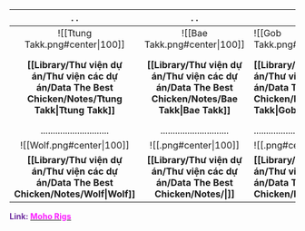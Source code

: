 
|                                        .                    .                                        |                                        .                    .                                        | .                    .                                                                               | .                    .                                                                                 | .                    .                                                                                 | .                    .                                                                                 |
| :--------------------------------------------------------------------------------------------------: | :--------------------------------------------------------------------------------------------------: | ---------------------------------------------------------------------------------------------------- | ------------------------------------------------------------------------------------------------------ | ------------------------------------------------------------------------------------------------------ | ------------------------------------------------------------------------------------------------------ |
|                                   ![[Ttung Takk.png#center\|100]]                                   |                                   ![[Bae Takk.png#center\|100]]                                   | ![[Gob Takk.png#center\|100]]                                                                     | ![[So-Gal Takk.png#center\|100]]                                                                       | ![[Granny.png#center\|100]]                                                                       | ![[Gae-Bok-ie.png#center\|100]]                                                                       |
| **[[Library/Thư viện dự án/Thư viện các dự án/Data The Best Chicken/Notes/Ttung Takk\|Ttung Takk]]** | **[[Library/Thư viện dự án/Thư viện các dự án/Data The Best Chicken/Notes/Bae Takk\|Bae Takk]]** | **[[Library/Thư viện dự án/Thư viện các dự án/Data The Best Chicken/Notes/Gob Takk\|Gob Takk]]** | **[[Library/Thư viện dự án/Thư viện các dự án/Data The Best Chicken/Notes/So-Gal Takk\|So-Gal Takk]]**   | **[[Library/Thư viện dự án/Thư viện các dự án/Data The Best Chicken/Notes/Granny\|Granny]]**   | **[[Library/Thư viện dự án/Thư viện các dự án/Data The Best Chicken/Notes/Gae-Bok-ie\|Gae-Bok-ie]]**   |
|                                     ............................                                     |                                     ............................                                     | ............................                                                                         | ............................                                                                           | ............................                                                                           | ............................                                                                           |
|                                   ![[Wolf.png#center\|100]]                                   |                                   ![[.png#center\|100]]                                   | ![[.png#center\|100]]                                                                     | ![[.png#center\|100]]                                                                      | ![[.png#center\|100]]                                                                      | ![[.png#center\|100]]                                                                      |
| **[[Library/Thư viện dự án/Thư viện các dự án/Data The Best Chicken/Notes/Wolf\|Wolf]]** | **[[Library/Thư viện dự án/Thư viện các dự án/Data The Best Chicken/Notes/\|]]** | **[[Library/Thư viện dự án/Thư viện các dự án/Data The Best Chicken/Notes/\|]]** | **[[Library/Thư viện dự án/Thư viện các dự án/Data The Best Chicken/Notes/\|]]** | **[[Library/Thư viện dự án/Thư viện các dự án/Data The Best Chicken/Notes/\|]]** | **[[Library/Thư viện dự án/Thư viện các dự án/Data The Best Chicken/Notes/\|]]** |


<span style="font-weight:bold; color:rgb(112, 48, 160)">Link: </span>[<span style="font-weight:bold; color:rgb(251, 31, 255)">Moho Rigs</span>](file:///D:%5CPROJECTS%5CThe%20Best%20Chicken%5C1.Project%20Setup%5C4.Moho%20Rigs%5C2.%20Character%20Rigs)




